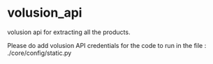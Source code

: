 # volusion_api
volusion api for extracting all the products.

Please do add volusion API credentials for the code to run in the file : ./core/config/static.py
